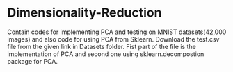 # Dimensionality-Reduction

Contain codes for implementing PCA and testing on MNIST datasets(42,000 images) and also code for using PCA from Sklearn.
Download the test.csv file from the given link in Datasets folder.
Fist part of the file is the implementation of PCA and second one using sklearn.decompostion package for PCA.
